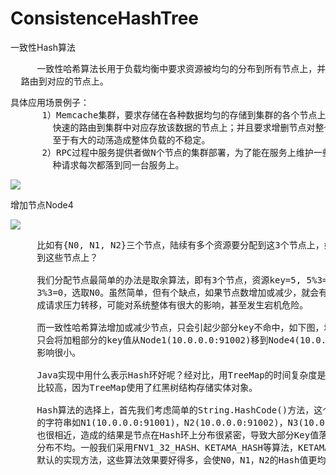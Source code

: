 # ConsistenceHashTree
一致性Hash算法


<pre>
     一致性哈希算法长用于负载均衡中要求资源被均匀的分布到所有节点上，并且对资源的请求能快速
  路由到对应的节点上。
</pre>

<pre>
具体应用场景例子：
      1）Memcache集群，要求存储在各种数据均匀的存储到集群的各个节点上，访问这些数据时能够
        快速的路由到集群中对应存放该数据的节点上；并且要求增删节点对整个集群的影响很小，不
        至于有大的动荡造成整体负载的不稳定。
      2）RPC过程中服务提供者做N个节点的集群部署，为了能在服务上维护一些业务状态，希望同一
        种请求每次都落到同一台服务上。
</pre>

![](https://i.imgur.com/I9tO8Ov.png)

增加节点Node4

![](https://i.imgur.com/7IAe0dS.png)

<pre>
     比如有{N0, N1, N2}三个节点，陆续有多个资源要分配到这3个节点上，如何尽可能均匀的分配
     到这些节点上？

     我们分配节点最简单的办法是取余算法，即有3个节点，资源key=5, 5%3=2，选取N2，key=3，
     3%3=0，选取N0。虽然简单，但有个缺点，如果节点数增加或减少，就会有大量的key不命中，造
     成请求压力转移，可能对系统整体有很大的影响，甚至发生宕机危险。

     而一致性哈希算法增加或减少节点，只会引起少部分key不命中，如下图，增加一个Node4节点，
     只会将加粗部分的key值从Node1(10.0.0.0:91002)移到Node4(10.0.0.0:91003)，对集群
     影响很小。

     Java实现中用什么表示Hash环好呢？经对比，用TreeMap的时间复杂度是O(logN)，相对效率
     比较高，因为TreeMap使用了红黑树结构存储实体对象。

     Hash算法的选择上，首先我们考虑简单的String.HashCode()方法，这个算法的缺点是，相似
     的字符串如N1(10.0.0.0:91001)，N2(10.0.0.0:91002)，N3(10.0.0.0:91003)，哈希值
     也很相近，造成的结果是节点在Hash环上分布很紧密，导致大部分Key值落到了N0上，节点资源
     分布不均。一般我们采用FNV1_32_HASH、KETAMA_HASH等算法，KETAMA_HASH是MemCache集群
     默认的实现方法，这些算法效果要好得多，会使N0，N1，N2的Hash值更均匀的分布在环上。
</pre>